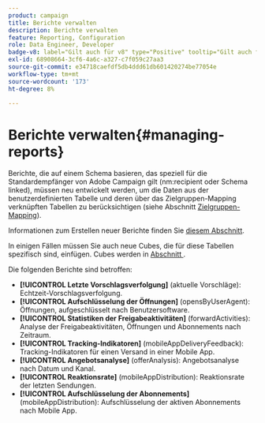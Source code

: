 ```yaml
---
product: campaign
title: Berichte verwalten
description: Berichte verwalten
feature: Reporting, Configuration
role: Data Engineer, Developer
badge-v8: label="Gilt auch für v8" type="Positive" tooltip="Gilt auch für Campaign v8"
exl-id: 68908664-3cf6-4a6c-a327-c7f059c27aa3
source-git-commit: e34718caefdf5db4ddd61db601420274be77054e
workflow-type: tm+mt
source-wordcount: '173'
ht-degree: 8%

---
```


# Berichte verwalten{#managing-reports}



Berichte, die auf einem Schema basieren, das speziell für die Standardempfänger von Adobe Campaign gilt (nm:recipient oder Schema linked), müssen neu entwickelt werden, um die Daten aus der benutzerdefinierten Tabelle und deren über das Zielgruppen-Mapping verknüpften Tabellen zu berücksichtigen (siehe Abschnitt [Zielgruppen-Mapping](../../configuration/using/target-mapping.md)).

Informationen zum Erstellen neuer Berichte finden Sie [diesem Abschnitt](../../reporting/using/about-reports-creation-in-campaign.md).

In einigen Fällen müssen Sie auch neue Cubes, die für diese Tabellen spezifisch sind, einfügen. Cubes werden in [ Abschnitt ](../../reporting/using/ac-cubes.md).

Die folgenden Berichte sind betroffen:

* **[!UICONTROL Letzte Vorschlagsverfolgung]** (aktuelle Vorschläge): Echtzeit-Vorschlagsverfolgung.
* **[!UICONTROL Aufschlüsselung der Öffnungen]** (opensByUserAgent): Öffnungen, aufgeschlüsselt nach Benutzersoftware.
* **[!UICONTROL Statistiken der Freigabeaktivitäten]** (forwardActivities): Analyse der Freigabeaktivitäten, Öffnungen und Abonnements nach Zeitraum.
* **[!UICONTROL Tracking-Indikatoren]** (mobileAppDeliveryFeedback): Tracking-Indikatoren für einen Versand in einer Mobile App.
* **[!UICONTROL Angebotsanalyse]** (offerAnalysis): Angebotsanalyse nach Datum und Kanal.
* **[!UICONTROL Reaktionsrate]** (mobileAppDistribution): Reaktionsrate der letzten Sendungen.
* **[!UICONTROL Aufschlüsselung der Abonnements]** (mobileAppDistribution): Aufschlüsselung der aktiven Abonnements nach Mobile App.
